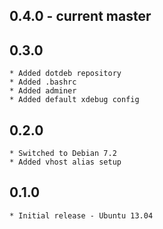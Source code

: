 ## 0.4.0 - current master

## 0.3.0
    * Added dotdeb repository
    * Added .bashrc
    * Added adminer
    * Added default xdebug config

## 0.2.0
    * Switched to Debian 7.2
    * Added vhost alias setup

## 0.1.0
    * Initial release - Ubuntu 13.04